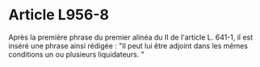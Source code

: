 # Article L956-8

Après la première phrase du premier alinéa du II de l'article L. 641-1, il est inséré une phrase ainsi rédigée :   "Il peut lui être adjoint dans les mêmes conditions un ou plusieurs liquidateurs. "